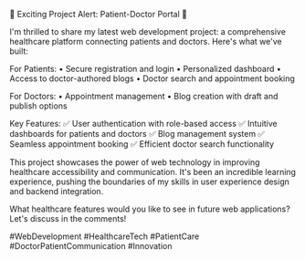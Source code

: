 🏥 Exciting Project Alert: Patient-Doctor Portal 🚀

I'm thrilled to share my latest web development project: a comprehensive healthcare platform connecting patients and doctors. Here's what we've built:

For Patients:
• Secure registration and login
• Personalized dashboard
• Access to doctor-authored blogs
• Doctor search and appointment booking

For Doctors:
• Appointment management
• Blog creation with draft and publish options

Key Features:
✅ User authentication with role-based access
✅ Intuitive dashboards for patients and doctors
✅ Blog management system
✅ Seamless appointment booking
✅ Efficient doctor search functionality

This project showcases the power of web technology in improving healthcare accessibility and communication. It's been an incredible learning experience, pushing the boundaries of my skills in user experience design and backend integration.

What healthcare features would you like to see in future web applications? Let's discuss in the comments!

#WebDevelopment #HealthcareTech #PatientCare #DoctorPatientCommunication #Innovation
